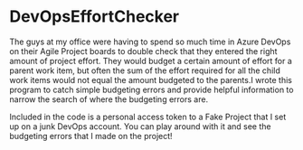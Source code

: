 # DevOpsEffortChecker
The guys at my office were having to spend so much time in Azure DevOps on their Agile Project boards to double check that they entered the right amount of project effort. They would budget a certain amount of effort for a parent work item, but often the sum of the effort required for all the child work items would not equal the amount budgeted to the parents.I wrote this program to catch simple budgeting errors and provide helpful information to narrow the search of where the budgeting errors are.

Included in the code is a personal access token to a Fake Project that I set up on a junk DevOps account. You can play around with it and see the budgeting errors that I made on the project!
